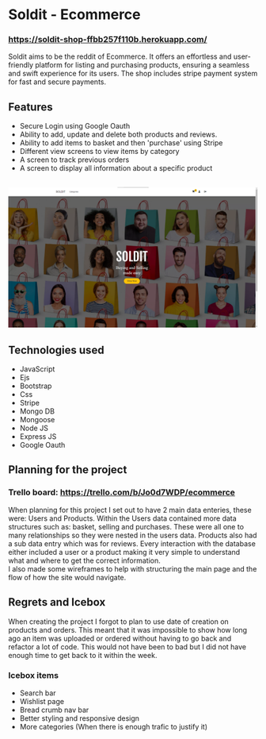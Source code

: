 # Soldit - Ecommerce

### https://soldit-shop-ffbb257f110b.herokuapp.com/
Soldit aims to be the reddit of Ecommerce. It offers an effortless and user-friendly platform for listing and purchasing products, ensuring a seamless and swift experience for its users. The shop includes stripe payment system for fast and secure payments. 

## Features

- Secure Login using Google Oauth
- Ability to add, update and delete both products and reviews.
- Ability to add items to basket and then 'purchase' using Stripe
- Different view screens to view items by category
- A screen to track previous orders
- A screen to display all information about a specific product

## 
![Alt text](./public/images/image.png)

## Technologies used

- JavaScript
- Ejs
- Bootstrap
- Css
- Stripe
- Mongo DB
- Mongoose
- Node JS
- Express JS
- Google Oauth


## Planning for the project 

### Trello board: https://trello.com/b/Jo0d7WDP/ecommerce

When planning for this project I set out to have 2 main data enteries, these were: Users and Products.
Within the Users data contained more data structures such as: basket, selling and purchases. These were all one to many relationships so they were nested in the users data. Products also had a sub data entry which was for reviews. Every interaction with the database either included a user or a product making it very simple to understand what and where to get the correct information.\
I also made some wireframes to help with structuring the main page and the flow of how the site would navigate.

## Regrets and Icebox

When creating the project I forgot to plan to use date of creation on products and orders. This meant that it was impossible to show how long ago an item was uploaded or ordered without having to go back and refactor a lot of code. This would not have been to bad but I did not have enough time to get back to it within the week. 

### Icebox items 
- Search bar
- Wishlist page
- Bread crumb nav bar
- Better styling and responsive design
- More categories (When there is enough trafic to justify it)
